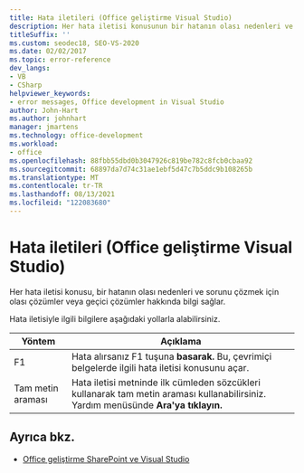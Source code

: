 ```yaml
---
title: Hata iletileri (Office geliştirme Visual Studio)
description: Her hata iletisi konusunun bir hatanın olası nedenleri ve sorunu çözmek için olası çözümler veya geçici çözümler hakkında nasıl bilgi sağladığını öğrenin.
titleSuffix: ''
ms.custom: seodec18, SEO-VS-2020
ms.date: 02/02/2017
ms.topic: error-reference
dev_langs:
- VB
- CSharp
helpviewer_keywords:
- error messages, Office development in Visual Studio
author: John-Hart
ms.author: johnhart
manager: jmartens
ms.technology: office-development
ms.workload:
- office
ms.openlocfilehash: 88fbb55dbd0b3047926c819be782c8fcb0cbaa92
ms.sourcegitcommit: 68897da7d74c31ae1ebf5d47c7b5ddc9b108265b
ms.translationtype: MT
ms.contentlocale: tr-TR
ms.lasthandoff: 08/13/2021
ms.locfileid: "122083680"
---
```

# <a name="error-messages-office-development-in-visual-studio"></a>Hata iletileri (Office geliştirme Visual Studio)
  Her hata iletisi konusu, bir hatanın olası nedenleri ve sorunu çözmek için olası çözümler veya geçici çözümler hakkında bilgi sağlar.

 Hata iletisiyle ilgili bilgilere aşağıdaki yollarla alabilirsiniz.

|Yöntem|Açıklama|
|-|-|
|F1|Hata alırsanız F1 tuşuna **basarak.** Bu, çevrimiçi belgelerde ilgili hata iletisi konusunu açar.|
|Tam metin araması|Hata iletisi metninde ilk cümleden sözcükleri kullanarak tam metin araması kullanabilirsiniz. Yardım menüsünde **Ara'ya** **tıklayın.**|

## <a name="see-also"></a>Ayrıca bkz.
- [Office geliştirme SharePoint ve Visual Studio](../vsto/office-and-sharepoint-development-in-visual-studio.md)
